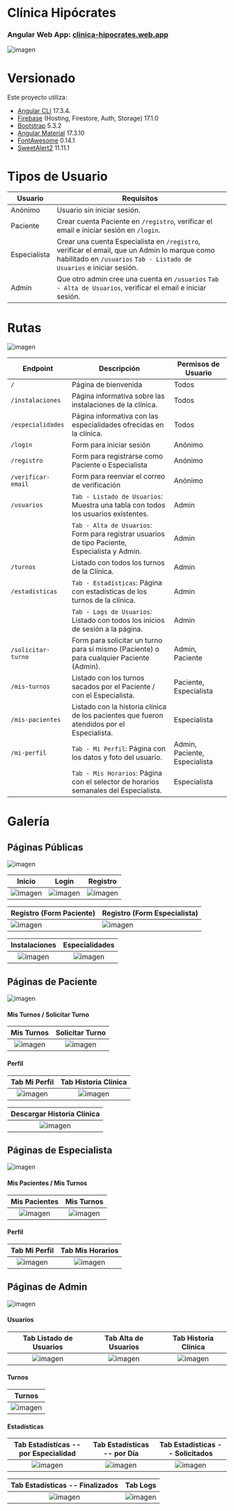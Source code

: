 # Clínica Hipócrates
### Angular Web App: [clinica-hipocrates.web.app](https://clinica-hipocrates.web.app)
![imagen](/readme/public/home.png)

# Versionado
Este proyecto utiliza:
- [Angular CLI](https://github.com/angular/angular-cli) 17.3.4.
- [Firebase](https://firebase.google.com) (Hosting, Firestore, Auth, Storage) 17.1.0
- [Bootstrap](https://ng-bootstrap.github.io/#/home) 5.3.2
- [Angular Material](https://material.angular.io/guide/getting-started) 17.3.10
- [FontAwesome](https://docs.fontawesome.com/web/use-with/angular/) 0.14.1
- [SweetAlert2](https://sweetalert2.github.io) 11.11.1

# Tipos de Usuario
| Usuario | Requisitos |
| ------ | ------ |
| Anónimo | Usuario sin iniciar sesión. |
| Paciente | Crear cuenta Paciente en `/registro`, verificar el email e iniciar sesión en `/login`. |
| Especialista | Crear una cuenta Especialista en `/registro`, verificar el email, que un Admin lo marque como habilitado en `/usuarios` `Tab - Listado de Usuarios` e iniciar sesión. |
| Admin | Que otro admin cree una cuenta en `/usuarios` `Tab - Alta de Usuarios`, verificar el email e iniciar sesión. |

# Rutas
![imagen](/readme/navbar-img.png)

| Endpoint | Descripción | Permisos de Usuario |
| ------ | ------ | ------ |
| `/` | Página de bienvenida | Todos |
| `/instalaciones` | Página informativa sobre las instalaciones de la clínica. | Todos |
| `/especialidades` | Página informativa con las especialidades ofrecidas en la clínica.  | Todos |
| `/login` | Form para iniciar sesión | Anónimo |
| `/registro` | Form para registrarse como Paciente o Especialista | Anónimo |
| `/verificar-email` | Form para reenviar el correo de verificación | Anónimo |
| `/usuarios` | `Tab - Listado de Usuarios`: Muestra una tabla con todos los usuarios existentes.  | Admin |
| | `Tab - Alta de Usuarios`: Form para registrar usuarios de tipo Paciente, Especialista y Admin.  | Admin |
| `/turnos` | Listado con todos los turnos de la Clínica. | Admin |
| `/estadisticas` | `Tab - Estadísticas`: Página con estadísticas de los turnos de la clínica. | Admin |
| | `Tab - Logs de Usuarios`: Listado con todos los inicios de sesión a la página.  | Admin |
| `/solicitar-turno` | Form para solicitar un turno para sí mismo (Paciente) o para cualquier Paciente (Admin). | Admin, Paciente |
| `/mis-turnos` | Listado con los turnos sacados por el Paciente / con el Especialista. | Paciente, Especialista |
| `/mis-pacientes` | Listado con la historia clínica de los pacientes que fueron atendidos por el Especialista. | Especialista |
| `/mi-perfil` |  `Tab - Mi Perfil`: Página con los datos y foto del usuario.  | Admin, Paciente, Especialista |
| | `Tab - Mis Horarios`: Página con el selector de horarios semanales del Especialista.  | Especialista |


# Galería

## Páginas Públicas
![imagen](/readme/public/navbar.png)

|             Inicio              |              Login              |              Registro           |
|:-------------------------------:|:-------------------------------:|:-------------------------------:|
| ![imagen](/readme/public/home.png) | ![imagen](/readme/public/login.png) | ![imagen](/readme/public/registro.png) |

|       Registro (Form Paciente)            |       Registro (Form Especialista)            | 
|----------------------------------|----------------------------------|
| ![imagen](/readme/public/registro-paciente.png) | ![imagen](/readme/public/registro-especialista.png) |

|             Instalaciones             |             Especialidades              |
|:----------------------------------------------------:|:---------------------------------------------:|
| ![imagen](/readme/public/instalaciones.png) | ![imagen](/readme/public/especialidades.png) |


## Páginas de Paciente
![imagen](/readme/paciente/navbar.png)

#### Mis Turnos / Solicitar Turno
|             Mis Turnos             |             Solicitar Turno              |
|:----------------------------------------------------:|:---------------------------------------------:|
| ![imagen](/readme/paciente/mis-turnos.png) | ![imagen](/readme/paciente/solicitar-turno.png) |

#### Perfil
|             Tab Mi Perfil              |              Tab Historia Clínica              |
|:-------------------------------:|:-------------------------------:|
| ![imagen](/readme/paciente/mi-perfil.png) | ![imagen](/readme/paciente/historia-clinica.png) |

|   Descargar Historia Clínica    |
|:------------------:|
| ![imagen](/readme/paciente/descargar-historia-clinica.png) |


## Páginas de Especialista
![imagen](/readme/especialista/navbar.png)

#### Mis Pacientes / Mis Turnos
|             Mis Pacientes              |             Mis Turnos             |
|:----------------------------------------------------:|:---------------------------------------------:|
| ![imagen](/readme/especialista/mispacientes.png) | ![imagen](/readme/especialista/mis-turnos.png) |


#### Perfil
|             Tab Mi Perfil              |              Tab Mis Horarios              |
|:-------------------------------:|:-------------------------------:|
| ![imagen](/readme/especialista/mi-perfil.png) | ![imagen](/readme/especialista/perfil-horarios.png) |


## Páginas de Admin
![imagen](/readme/admin/navbar.png)

#### Usuarios
|             Tab Listado de Usuarios              |              Tab Alta de Usuarios              |              Tab Historia Clínica           |
|:-------------------------------:|:-------------------------------:|:-------------------------------:|
| ![imagen](/readme/admin/usuarios--lista-usuarios.png) | ![imagen](/readme/admin/usuarios--alta-usuarios.png) | ![imagen](/readme/admin/usuarios--historia-clinica.png) |

#### Turnos
|   Turnos    |
|:------------------:|
| ![imagen](/readme/admin/turnos.png) |

#### Estadísticas
|      Tab Estadísticas -- por Especialidad              |              Tab Estadísticas -- por Día              |              Tab Estadísticas -- Solicitados           |
|:-------------------------------:|:-------------------------------:|:-------------------------------:|
| ![imagen](/readme/admin/estadisticas-especialidad.png) | ![imagen](/readme/admin/estadisticas-dia.png) | ![imagen](/readme/admin/estadisticas-solicitados.png) |

|             Tab Estadísticas -- Finalizados              |              Tab Logs              |
|:-------------------------------:|:-------------------------------:|
| ![imagen](/readme/admin/estadisticas-finalizados.png) | ![imagen](/readme/admin/estadisticas-logs.png) |
